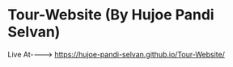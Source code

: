 # Tour-Website (By Hujoe Pandi Selvan)
Live At----> https://hujoe-pandi-selvan.github.io/Tour-Website/

